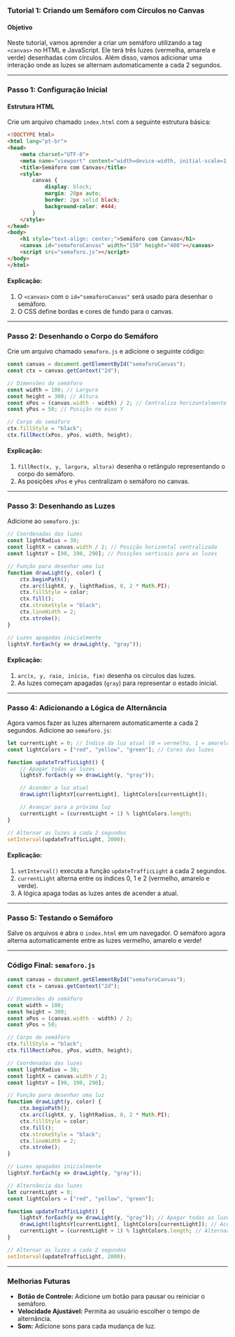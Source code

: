 ### **Tutorial 1: Criando um Semáforo com Círculos no Canvas**

#### Objetivo
Neste tutorial, vamos aprender a criar um semáforo utilizando a tag `<canvas>` no HTML e JavaScript. Ele terá três luzes (vermelha, amarela e verde) desenhadas com círculos. Além disso, vamos adicionar uma interação onde as luzes se alternam automaticamente a cada 2 segundos.

---

### Passo 1: Configuração Inicial

#### Estrutura HTML

Crie um arquivo chamado `index.html` com a seguinte estrutura básica:

```html
<!DOCTYPE html>
<html lang="pt-br">
<head>
    <meta charset="UTF-8">
    <meta name="viewport" content="width=device-width, initial-scale=1.0">
    <title>Semáforo com Canvas</title>
    <style>
        canvas {
            display: block;
            margin: 20px auto;
            border: 2px solid black;
            background-color: #444;
        }
    </style>
</head>
<body>
    <h1 style="text-align: center;">Semáforo com Canvas</h1>
    <canvas id="semaforoCanvas" width="150" height="400"></canvas>
    <script src="semaforo.js"></script>
</body>
</html>
```

#### Explicação:
1. O `<canvas>` com o `id="semaforoCanvas"` será usado para desenhar o semáforo.
2. O CSS define bordas e cores de fundo para o canvas.

---

### Passo 2: Desenhando o Corpo do Semáforo

Crie um arquivo chamado `semaforo.js` e adicione o seguinte código:

```javascript
const canvas = document.getElementById("semaforoCanvas");
const ctx = canvas.getContext("2d");

// Dimensões do semáforo
const width = 100; // Largura
const height = 300; // Altura
const xPos = (canvas.width - width) / 2; // Centraliza horizontalmente
const yPos = 50; // Posição no eixo Y

// Corpo do semáforo
ctx.fillStyle = "black";
ctx.fillRect(xPos, yPos, width, height);
```

#### Explicação:
1. `fillRect(x, y, largura, altura)` desenha o retângulo representando o corpo do semáforo.
2. As posições `xPos` e `yPos` centralizam o semáforo no canvas.

---

### Passo 3: Desenhando as Luzes

Adicione ao `semaforo.js`:

```javascript
// Coordenadas das luzes
const lightRadius = 30;
const lightX = canvas.width / 2; // Posição horizontal centralizada
const lightsY = [90, 190, 290]; // Posições verticais para as luzes

// Função para desenhar uma luz
function drawLight(y, color) {
    ctx.beginPath();
    ctx.arc(lightX, y, lightRadius, 0, 2 * Math.PI);
    ctx.fillStyle = color;
    ctx.fill();
    ctx.strokeStyle = "black";
    ctx.lineWidth = 2;
    ctx.stroke();
}

// Luzes apagadas inicialmente
lightsY.forEach(y => drawLight(y, "gray"));
```

#### Explicação:
1. `arc(x, y, raio, início, fim)` desenha os círculos das luzes.
2. As luzes começam apagadas (`gray`) para representar o estado inicial.

---

### Passo 4: Adicionando a Lógica de Alternância

Agora vamos fazer as luzes alternarem automaticamente a cada 2 segundos. Adicione ao `semaforo.js`:

```javascript
let currentLight = 0; // Índice da luz atual (0 = vermelho, 1 = amarelo, 2 = verde)
const lightColors = ["red", "yellow", "green"]; // Cores das luzes

function updateTrafficLight() {
    // Apagar todas as luzes
    lightsY.forEach(y => drawLight(y, "gray"));

    // Acender a luz atual
    drawLight(lightsY[currentLight], lightColors[currentLight]);

    // Avançar para a próxima luz
    currentLight = (currentLight + 1) % lightColors.length;
}

// Alternar as luzes a cada 2 segundos
setInterval(updateTrafficLight, 2000);
```

#### Explicação:
1. `setInterval()` executa a função `updateTrafficLight` a cada 2 segundos.
2. `currentLight` alterna entre os índices 0, 1 e 2 (vermelho, amarelo e verde).
3. A lógica apaga todas as luzes antes de acender a atual.

---

### Passo 5: Testando o Semáforo

Salve os arquivos e abra o `index.html` em um navegador. O semáforo agora alterna automaticamente entre as luzes vermelho, amarelo e verde!

---

### Código Final: `semaforo.js`

```javascript
const canvas = document.getElementById("semaforoCanvas");
const ctx = canvas.getContext("2d");

// Dimensões do semáforo
const width = 100;
const height = 300;
const xPos = (canvas.width - width) / 2;
const yPos = 50;

// Corpo do semáforo
ctx.fillStyle = "black";
ctx.fillRect(xPos, yPos, width, height);

// Coordenadas das luzes
const lightRadius = 30;
const lightX = canvas.width / 2;
const lightsY = [90, 190, 290];

// Função para desenhar uma luz
function drawLight(y, color) {
    ctx.beginPath();
    ctx.arc(lightX, y, lightRadius, 0, 2 * Math.PI);
    ctx.fillStyle = color;
    ctx.fill();
    ctx.strokeStyle = "black";
    ctx.lineWidth = 2;
    ctx.stroke();
}

// Luzes apagadas inicialmente
lightsY.forEach(y => drawLight(y, "gray"));

// Alternância das luzes
let currentLight = 0;
const lightColors = ["red", "yellow", "green"];

function updateTrafficLight() {
    lightsY.forEach(y => drawLight(y, "gray")); // Apagar todas as luzes
    drawLight(lightsY[currentLight], lightColors[currentLight]); // Acender luz atual
    currentLight = (currentLight + 1) % lightColors.length; // Alternar luz
}

// Alternar as luzes a cada 2 segundos
setInterval(updateTrafficLight, 2000);
```

---

### Melhorias Futuras

- **Botão de Controle:** Adicione um botão para pausar ou reiniciar o semáforo.
- **Velocidade Ajustável:** Permita ao usuário escolher o tempo de alternância.
- **Som:** Adicione sons para cada mudança de luz.
